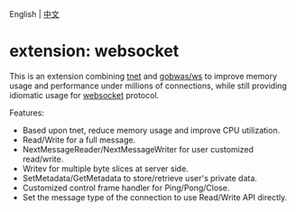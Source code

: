 English | [中文](README.zh_CN.md)

# extension: websocket 

This is an extension combining [tnet](https://trpc.group/trpc-go/tnet) and [gobwas/ws](https://github.com/gobwas/ws) to improve memory usage and performance under millions of connections, while still providing idiomatic usage for [websocket](https://datatracker.ietf.org/doc/rfc6455/) protocol.

Features:

* Based upon tnet, reduce memory usage and improve CPU utilization.
* Read/Write for a full message.
* NextMessageReader/NextMessageWriter for user customized read/write.
* Writev for multiple byte slices at server side.
* SetMetadata/GetMetadata to store/retrieve user's private data.
* Customized control frame handler for Ping/Pong/Close.
* Set the message type of the connection to use Read/Write API directly.

